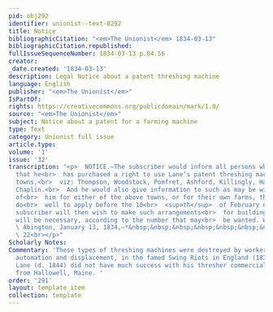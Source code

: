 ```yaml
---
pid: obj292
identifier: unionist--text-0292
title: Notice
bibliographicCitation: "<em>The Unionist</em> 1834-03-13"
bibliographicCitation.republished: 
fullIssueSequenceNumber: 1834-03-13 p.04.56
creator: 
_date.created: '1834-03-13'
description: Legal Notice about a patent threshing machine
language: English
publisher: "<em>The Unionist</em>"
IsPartOf: 
rights: https://creativecommons.org/publicdomain/mark/1.0/
source: "<em>The Unionist</em>"
subject: Notice about a patent for a farming machine
type: Text
category: Unionist full issue
article.type: 
volume: '1'
issue: '32'
transcription: "<p>  NOTICE.—The subscriber would inform all persons whom it may concern
  that he<br>  has purchased a right to use Lane’s patent threshing machine for seven
  towns,<br>  viz: Thompson, Woodstock, Pomfret, Ashford, Killingly, Hampton, and
  Chaplin.<br>  And he would also give information to such as may be wishing to purchase
  of<br>  him for either of the above towns, or for their own farms, that they will
  do<br>  well to apply before the 10<br>  <sup>th</sup>  of February next, as the
  subscriber will then wish to make such arrangements<br>  for building Machines as
  will be necessary, according to the number that may<br>  be wanted. WM. OSGOOD.<br></p><p>
  \ Abington, January 13, 1834,—*&nbsp;&nbsp;&nbsp;&nbsp;&nbsp;&nbsp;&nbsp;&nbsp;<br>
  \ 22<br></p>"
Scholarly Notes: 
Commentary: 'These types of threshing machines were destroyed by workers opposed to
  automation and displacement, in the famed Swing Riots in England (1830). Samuel
  Lane (d. 1844) did not have much success with his thresher commercially. He came
  from Hallowell, Maine. '
order: '291'
layout: template_item
collection: template
---
```

